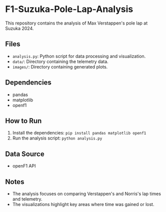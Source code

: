 # F1-Suzuka-Pole-Lap-Analysis

This repository contains the analysis of Max Verstappen's pole lap at Suzuka 2024.

## Files

- `analysis.py`: Python script for data processing and visualization.
- `data/`: Directory containing the telemetry data.
- `images/`: Directory containing generated plots.

## Dependencies

- pandas
- matplotlib
- openf1

## How to Run

1.  Install the dependencies: `pip install pandas matplotlib openf1`
2.  Run the analysis script: `python analysis.py`

## Data Source

- openF1 API

## Notes

- The analysis focuses on comparing Verstappen's and Norris's lap times and telemetry.
- The visualizations highlight key areas where time was gained or lost.
